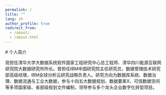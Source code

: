 ```yaml
---
permalink: /
title: ""
lang: zh
author_profile: true
redirect_from: 
  - /about/
  - /about.html
---
```


<div class="lang-zh">
# 个人简介

现担任清华大学大数据系统软件国家工程研究中心总工程师、清华四川能源互联网研究院大数据研究所所长。曾担任IBM中国研究院主任研究员，数据管理技术研究部高级经理，IBM全球分析云研究战略负责人。研究方向为数据库系统、数据治理、数据流通与工业大数据，参与十四五大数据规划、数据要素X、可信数据空间等多项国家级、省部级规划文件编制，领导参与多个龙头企业数字化转型项目。
</div>

<div class="lang-en" style="display:none;">
# About Mee

I am currently the chief engineer of the National Engineering Research Center for Big Data System Software at Tsinghua University and the director of the Big Data Research Institute of Tsinghua Sichuan Energy Internet Research Institute. He has served as a principal researcher at IBM China Research Institute, a senior manager of the Data Management Technology Research Department, and the head of IBM Global Analytics Cloud Research Strategy. His research areas include database systems, data governance, data circulation, and industrial big data. He has participated in the preparation of a number of national and provincial planning documents, including the 14th Five-Year Plan for Big Data, Data Element X, and Trusted Data Space, and has led and participated in a number of digital transformation projects for leading enterprises.
</div>